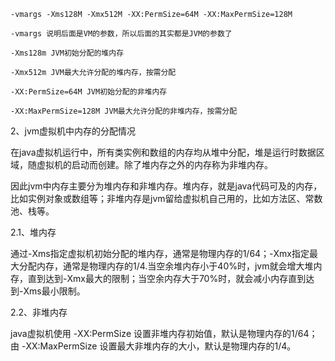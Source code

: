 ```
-vmargs -Xms128M -Xmx512M -XX:PermSize=64M -XX:MaxPermSize=128M

-vmargs 说明后面是VM的参数，所以后面的其实都是JVM的参数了

-Xms128m JVM初始分配的堆内存

-Xmx512m JVM最大允许分配的堆内存，按需分配

-XX:PermSize=64M JVM初始分配的非堆内存

-XX:MaxPermSize=128M JVM最大允许分配的非堆内存，按需分配
```

2、jvm虚拟机中内存的分配情况

在java虚拟机运行中，所有类实例和数组的内存均从堆中分配，堆是运行时数据区域，随虚拟机的启动而创建。除了堆内存之外的内存称为非堆内存。

因此jvm中内存主要分为堆内存和非堆内存。堆内存，就是java代码可及的内存，比如实例对象或数组等；非堆内存是jvm留给虚拟机自己用的，比如方法区、常数池、栈等。

2.1、堆内存

通过-Xms指定虚拟机初始分配的堆内存，通常是物理内存的1/64；-Xmx指定最大分配内存，通常是物理内存的1/4.当空余堆内存小于40%时，jvm就会增大堆内存，直到达到-Xmx最大的限制；当空余内存大于70%时，就会减小内存直到达到-Xms最小限制。

2.2、非堆内存

java虚拟机使用 -XX:PermSize 设置非堆内存初始值，默认是物理内存的1/64；由 -XX:MaxPermSize 设置最大非堆内存的大小，默认是物理内存的1/4。